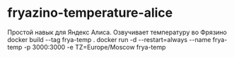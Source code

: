 # fryazino-temperature-alice
Простой навык для Яндекс Алиса. Озвучивает температуру во Фрязино
docker build --tag frya-temp .
docker run -d --restart=always --name frya-temp -p 3000:3000 -e TZ=Europe/Moscow frya-temp
